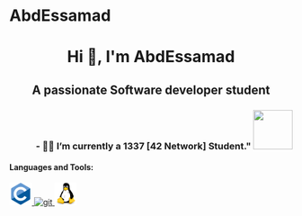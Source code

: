 # AbdEssamad
<h1 align="center">Hi 👋, I'm AbdEssamad</h1>
<h2 align="center">A passionate Software developer student</h2>

<h3 align="right">- 👨‍💻 I’m currently a 1337 [42 Network] Student." <img src="https://www.google.com/url?sa=i&url=http%3A%2F%2Fwww.um6p.ma%2Ffr%2F1337&psig=AOvVaw3SbhZpC51ASAURlkqEUucw&ust=1698286209757000&source=images&cd=vfe&ved=0CBEQjRxqFwoTCNDpnaSPkIIDFQAAAAAdAAAAABAI" width="70" height="70"/> </h3>

<h4 align="left">Languages and Tools:</h4>
<p align="left"> <a href="https://www.cprogramming.com/" target="_blank" rel="noreferrer"> <img src="https://raw.githubusercontent.com/devicons/devicon/master/icons/c/c-original.svg" alt="c" width="40" height="40"/> </a> <a href="https://git-scm.com/" target="_blank" rel="noreferrer"> <img src="https://www.vectorlogo.zone/logos/git-scm/git-scm-icon.svg" alt="git" width="40" height="40"/> </a> <a href="https://www.linux.org/" target="_blank" rel="noreferrer"> <img src="https://raw.githubusercontent.com/devicons/devicon/master/icons/linux/linux-original.svg" alt="linux" width="40" height="40"/> </a> </p>
